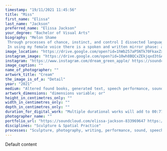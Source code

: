 ```yaml
---
timestamp: "19/11/2021 11:45:56"
title: "Miss"
first_name: "Elissa"
last_name: "Jackson"
preferred_name: "Elissa Jackson"
your_degree: "Bachelor of Visual Arts"
biography: "Melon Shame
 Through processes of chance, instinct, and control I dissected language through fictional texts written by male authors about female subjects into narrative strings and loops generating further texts of varied coherence. The meanings stay ambiguous which creates the insular malleability. There is genealogy of texts with varying coherence informing further texts as they interact with each other creating an interrelated sense, to taste words and see thoughts in a shifting spectrum becoming an expanded synesthesia. Conceptual cognates and sense cognates are generated through the materiality of language and selection of written flavours. The works live in oscillating physical, mental, aural, and digital spaces, and these mediums become spaces are transmuted.
 In using my female voice there is a spoken and written mirror phase: a female voice performing text generated from male authors, then read by a machine with an artificial male voice creating an interchange of gendered voices."
image_location: "https://drive.google.com/open?id=1hWb257aP5NTk70FkaxZxEMVN0czq_PAF"
instagram_image: "https://drive.google.com/open?id=10wh8BQCxZEkjqxd3tGA9oSNG_i1_Mwtu"
instagram: "https://www.instagram.com/dream_green_apple/ https://soundcloud.com/elissa-jackson-833969647"
image_caption: ""
name_of_photographer: ""
artwork_title: "Cream"
the_image_is_of_a: "Detail"
year: "2021"
medium: "Altered found books, generated text, speech performance, sound recording, polaroid, instax, and digital photography"
artwork_dimensions: "dimensions variable; or"
height_in_centimetres_only: ""
width_in_centimetres_only: ""
depth_in_centimetres_only: ""
duration_for_digital_work: "Multiple durational works will add to 00:77:40"
photographer_name: ""
portfolio_url: "https://soundcloud.com/elissa-jackson-833969647 https://www.instagram.com/dream_green_apple/"
disciplines: "Sculpture & Spatial Practice"
processes: "Sculpture, photography, writing, performance, sound, speech"
---
```


Default content